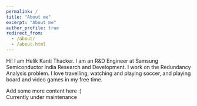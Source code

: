 ```yaml
---
permalink: /
title: "About me"
excerpt: "About me"
author_profile: true
redirect_from: 
  - /about/
  - /about.html
---
```


Hi! I am Helik Kanti Thacker. I am an R&D Engineer at Samsung Semiconductor India Research and Development. I work on the Redundancy Analysis problem. I love travelling, watching and playing soccer, and playing board and video games in my free time.

Add some more content here :)  
Currently under maintenance  
